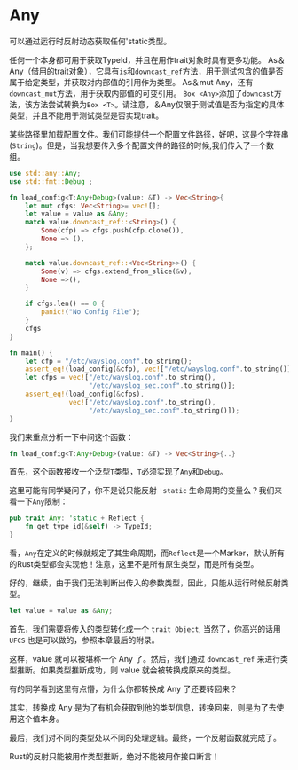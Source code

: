 # Any

可以通过运行时反射动态获取任何'static类型。

任何一个本身都可用于获取TypeId，并且在用作trait对象时具有更多功能。 As＆Any（借用的trait对象），它具有`is`和`downcast_ref`方法，用于测试包含的值是否属于给定类型，并获取对内部值的引用作为类型。 As＆mut Any，还有`downcast_mut`方法，用于获取内部值的可变引用。 `Box <Any>`添加了`downcast`方法，该方法尝试转换为`Box <T>`。请注意，＆Any仅限于测试值是否为指定的具体类型，并且不能用于测试类型是否实现trait。

某些路径里加载配置文件。我们可能提供一个配置文件路径，好吧，这是个字符串(`String`)。但是，当我想要传入多个配置文件的路径的时候,我们传入了一个数组。

```rust
use std::any::Any;
use std::fmt::Debug ;

fn load_config<T:Any+Debug>(value: &T) -> Vec<String>{
    let mut cfgs: Vec<String>= vec![];
    let value = value as &Any;
    match value.downcast_ref::<String>() {
        Some(cfp) => cfgs.push(cfp.clone()),
        None => (),
    };

    match value.downcast_ref::<Vec<String>>() {
        Some(v) => cfgs.extend_from_slice(&v),
        None =>(),
    }

    if cfgs.len() == 0 {
        panic!("No Config File");
    }
    cfgs
}

fn main() {
    let cfp = "/etc/wayslog.conf".to_string();
    assert_eq!(load_config(&cfp), vec!["/etc/wayslog.conf".to_string()]);
    let cfps = vec!["/etc/wayslog.conf".to_string(),
                    "/etc/wayslog_sec.conf".to_string()];
    assert_eq!(load_config(&cfps),
               vec!["/etc/wayslog.conf".to_string(),
                    "/etc/wayslog_sec.conf".to_string()]);
}
```

我们来重点分析一下中间这个函数：

```rust
fn load_config<T:Any+Debug>(value: &T) -> Vec<String>{..}
```

首先，这个函数接收一个泛型`T`类型，`T`必须实现了`Any`和`Debug`。

这里可能有同学疑问了，你不是说只能反射 `'static` 生命周期的变量么？我们来看一下`Any`限制：

```rust
pub trait Any: 'static + Reflect {
    fn get_type_id(&self) -> TypeId;
}
```

看，`Any`在定义的时候就规定了其生命周期，而`Reflect`是一个Marker，默认所有的Rust类型都会实现他！注意，这里不是所有原生类型，而是所有类型。

好的，继续，由于我们无法判断出传入的参数类型，因此，只能从运行时候反射类型。

```rust
let value = value as &Any;
```

首先，我们需要将传入的类型转化成一个 `trait Object`, 当然了，你高兴的话用 `UFCS` 也是可以做的，参照本章最后的附录。

这样，value 就可以被堪称一个 Any 了。然后，我们通过 `downcast_ref` 来进行类型推断。如果类型推断成功，则 value 就会被转换成原来的类型。

有的同学看到这里有点懵，为什么你都转换成 Any 了还要转回来？

其实，转换成 Any 是为了有机会获取到他的类型信息，转换回来，则是为了去使用这个值本身。

最后，我们对不同的类型处以不同的处理逻辑。最终，一个反射函数就完成了。

Rust的反射只能被用作类型推断，绝对不能被用作接口断言！

